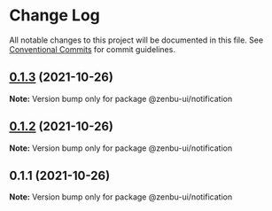 # Change Log

All notable changes to this project will be documented in this file.
See [Conventional Commits](https://conventionalcommits.org) for commit guidelines.

## [0.1.3](https://github.com/KodepandaID/zenbu-ui/compare/@zenbu-ui/notification@0.1.2...@zenbu-ui/notification@0.1.3) (2021-10-26)

**Note:** Version bump only for package @zenbu-ui/notification





## [0.1.2](https://github.com/KodepandaID/zenbu-ui/compare/@zenbu-ui/notification@0.1.1...@zenbu-ui/notification@0.1.2) (2021-10-26)

**Note:** Version bump only for package @zenbu-ui/notification





## 0.1.1 (2021-10-26)

**Note:** Version bump only for package @zenbu-ui/notification
